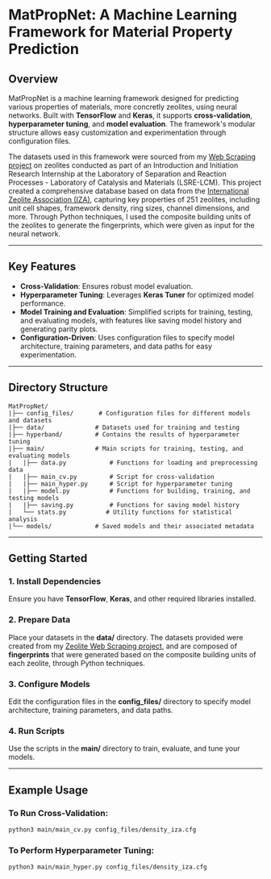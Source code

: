 # **MatPropNet: A Machine Learning Framework for Material Property Prediction**

## **Overview**

MatPropNet is a machine learning framework designed for predicting various properties of materials, more concretly zeolites, using neural networks. Built with **TensorFlow** and **Keras**, it supports **cross-validation**, **hyperparameter tuning**, and **model evaluation**. The framework's modular structure allows easy customization and experimentation through configuration files.

The datasets used in this framework were sourced from my [Web Scraping project](https://github.com/mfaria-p/Webscrapping_zeolites.git) on zeolites conducted as part of an Introduction and Initiation Research Internship at the Laboratory of Separation and Reaction Processes - Laboratory of Catalysis and Materials (LSRE-LCM). This project created a comprehensive database based on data from the [International Zeolite Association (IZA)](https://www.iza-structure.org/databases/), capturing key properties of 251 zeolites, including unit cell shapes, framework density, ring sizes, channel dimensions, and more. Through Python techniques, I used the composite building units of the zeolites to generate the fingerprints, which were given as input for the neural network.

---

## **Key Features**

- **Cross-Validation**: Ensures robust model evaluation.
- **Hyperparameter Tuning**: Leverages **Keras Tuner** for optimized model performance.
- **Model Training and Evaluation**: Simplified scripts for training, testing, and evaluating models, with features like saving model history and generating parity plots.
- **Configuration-Driven**: Uses configuration files to specify model architecture, training parameters, and data paths for easy experimentation.

---

## **Directory Structure**

```
MatPropNet/
|├── config_files/       # Configuration files for different models and datasets
|├── data/              # Datasets used for training and testing
|├── hyperband/         # Contains the results of hyperparameter tuning
|├── main/              # Main scripts for training, testing, and evaluating models
|   |├── data.py            # Functions for loading and preprocessing data
|   |├── main_cv.py         # Script for cross-validation
|   |├── main_hyper.py      # Script for hyperparameter tuning
|   |├── model.py           # Functions for building, training, and testing models
|   |├── saving.py          # Functions for saving model history
|   └── stats.py           # Utility functions for statistical analysis
|└── models/            # Saved models and their associated metadata
```

---

## **Getting Started**

### **1. Install Dependencies**

Ensure you have **TensorFlow**, **Keras**, and other required libraries installed.

### **2. Prepare Data**

Place your datasets in the **data/** directory. The datasets provided were created from my [Zeolite Web Scraping project](https://github.com/mfaria-p/Webscrapping_zeolites.git), and are composed of **fingerprints** that were generated based on the composite building units of each zeolite, through Python techniques.

### **3. Configure Models**

Edit the configuration files in the **config_files/** directory to specify model architecture, training parameters, and data paths.

### **4. Run Scripts**

Use the scripts in the **main/** directory to train, evaluate, and tune your models.

---

## **Example Usage**

### **To Run Cross-Validation:**

```bash
python3 main/main_cv.py config_files/density_iza.cfg
```

### **To Perform Hyperparameter Tuning:**

```bash
python3 main/main_hyper.py config_files/density_iza.cfg
```



